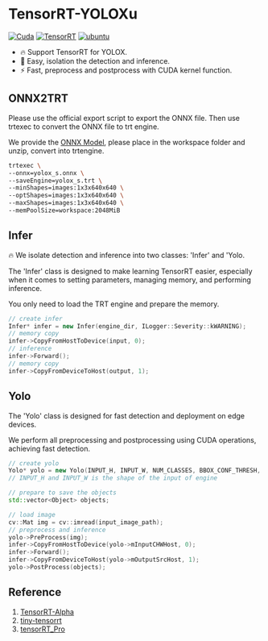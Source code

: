 # TensorRT-YOLOXu

[![Cuda](https://img.shields.io/badge/CUDA-11.3-%2376B900?logo=nvidia)](https://developer.nvidia.com/cuda-toolkit-archive)  [![TensorRT](./img/TensorRT.svg)](https://developer.nvidia.com/nvidia-tensorrt-8x-download) [![ubuntu](img/ubuntu.svg)](https://releases.ubuntu.com/18.04/)

- 🔥 Support TensorRT for YOLOX.
- 🚀 Easy, isolation the detection and inference.
- ⚡ Fast, preprocess and postprocess with CUDA kernel function.

## ONNX2TRT

Please use the official export script to export the ONNX file. Then use trtexec to convert the ONNX file to trt engine. 

We provide the [ONNX Model](https://drive.google.com/file/d/19k7AxSO0Sn84OLqCNOxBfZLp8mXUTPCh/view?usp=drive_link), please place in the workspace folder and unzip, convert into trtengine.

```sh
trtexec \
--onnx=yolox_s.onnx \
--saveEngine=yolox_s.trt \
--minShapes=images:1x3x640x640 \
--optShapes=images:1x3x640x640 \
--maxShapes=images:1x3x640x640 \
--memPoolSize=workspace:2048MiB
```

## Infer

🔥 We isolate detection and inference into two classes: 'Infer' and 'Yolo.

The 'Infer' class is designed to make learning TensorRT easier, especially when it comes to setting parameters, managing memory, and performing inference. 

You only need to load the TRT engine and prepare the memory.

```c++
// create infer
Infer* infer = new Infer(engine_dir, ILogger::Severity::kWARNING);
// memory copy 
infer->CopyFromHostToDevice(input, 0);
// inference
infer->Forward();
// memory copy 
infer->CopyFromDeviceToHost(output, 1);
```

## Yolo

The 'Yolo' class is designed for fast detection and deployment on edge devices. 

We perform all preprocessing and postprocessing using CUDA operations, achieving fast detection.

```c++
// create yolo 
Yolo* yolo = new Yolo(INPUT_H, INPUT_W, NUM_CLASSES, BBOX_CONF_THRESH, IOU_THRESH, USE_DEVICE);
// INPUT_H and INPUT_W is the shape of the input of engine

// prepare to save the objects
std::vector<Object> objects;

// load image
cv::Mat img = cv::imread(input_image_path);
// preprocess and inference
yolo->PreProcess(img);
infer->CopyFromHostToDevice(yolo->mInputCHWHost, 0);
infer->Forward();
infer->CopyFromDeviceToHost(yolo->mOutputSrcHost, 1);
yolo->PostProcess(objects);
```

## Reference

1. [TensorRT-Alpha](https://github.com/FeiYull/TensorRT-Alpha)
2. [tiny-tensorrt](https://github.com/zerollzeng/tiny-tensorrt)
3. [tensorRT_Pro](https://github.com/shouxieai/tensorRT_Pro)